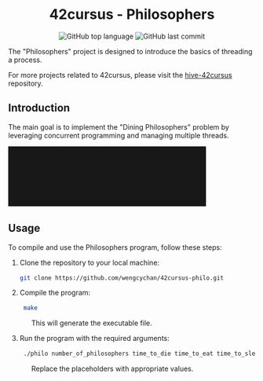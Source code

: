 <h1 align="center">42cursus - Philosophers</h1>

<p align="center">
	<img alt="GitHub top language" src="https://img.shields.io/github/languages/top/wengcychan/42cursus-philo?style=plastic&color=blue&label=C%20language&logo=42"/>
	<img alt="GitHub last commit" src="https://img.shields.io/github/last-commit/wengcychan/42cursus-philo?style=plastic&color=green&logo=42"/>
</p>

The "Philosophers" project is designed to introduce the basics of threading a process.

For more projects related to 42cursus, please visit the [hive-42cursus](https://github.com/wengcychan/hive-42cursus.git) repository.

## Introduction

The main goal is to implement the "Dining Philosophers" problem by leveraging concurrent programming and managing multiple threads.

<img src="./images/philo.gif" alt="Philo Program" width="80%">

## Usage

To compile and use the Philosophers program, follow these steps:

1. Clone the repository to your local machine:

   ```bash
   git clone https://github.com/wengcychan/42cursus-philo.git
	```

2. Compile the program:

   ```bash
	make
	```
&nbsp;&nbsp;&nbsp;&nbsp;&nbsp;&nbsp;&nbsp;&nbsp;&nbsp;&nbsp;&nbsp; This will generate the executable file.

3. Run the program with the required arguments:

   ```bash
	./philo number_of_philosophers time_to_die time_to_eat time_to_sleep [number_of_times_each_philosopher_must_eat]
	```
&nbsp;&nbsp;&nbsp;&nbsp;&nbsp;&nbsp;&nbsp;&nbsp;&nbsp;&nbsp;&nbsp; Replace the placeholders with appropriate values.
